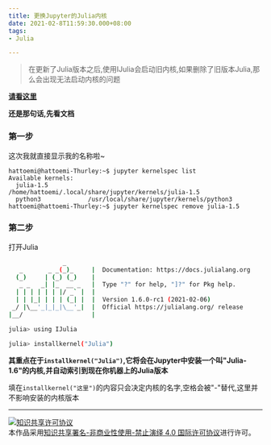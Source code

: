 ```yaml
---
title: 更换Jupyter的Julia内核
date: 2021-02-8T11:59:30.000+08:00
tags: 
- Julia

---
```


> 在更新了Julia版本之后,使用IJulia会启动旧内核,如果删除了旧版本Julia,那么会出现无法启动内核的问题

__[请看这里](https://julialang.github.io/IJulia.jl/stable/manual/installation/)__

__还是那句话,先看文档__

### 第一步

这次我就直接显示我的名称啦~

```shell
hattoemi@hattoemi-Thurley:~$ jupyter kernelspec list
Available kernels:
  julia-1.5           /home/hattoemi/.local/share/jupyter/kernels/julia-1.5
  python3             /usr/local/share/jupyter/kernels/python3
hattoemi@hattoemi-Thurley:~$ jupyter kernelspec remove julia-1.5
```

### 第二步

打开Julia

```sh
               _
   _       _ _(_)_     |  Documentation: https://docs.julialang.org
  (_)     | (_) (_)    |
   _ _   _| |_  __ _   |  Type "?" for help, "]?" for Pkg help.
  | | | | | | |/ _` |  |
  | | |_| | | | (_| |  |  Version 1.6.0-rc1 (2021-02-06)
 _/ |\__'_|_|_|\__'_|  |  Official https://julialang.org/ release
|__/                   |

julia> using IJulia

julia> installkernel("Julia")

```

__其重点在于`installkernel("Julia")`,它将会在Jupyter中安装一个叫"Julia-1.6"的内核,并自动索引到现在你机器上的Julia版本__

填在`installkernel("这里")`的内容只会决定内核的名字,空格会被"-"替代,这里并不影响安装的内核版本



***

<a rel="license" href="http://creativecommons.org/licenses/by-nc-nd/4.0/"><img alt="知识共享许可协议" style="border-width:0" src="https://i.creativecommons.org/l/by-nc-nd/4.0/88x31.png" /></a><br />本作品采用<a rel="license" href="http://creativecommons.org/licenses/by-nc-nd/4.0/">知识共享署名-非商业性使用-禁止演绎 4.0 国际许可协议</a>进行许可。